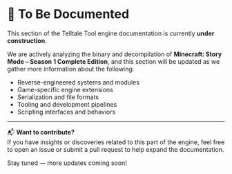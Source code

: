 # 📝 To Be Documented

This section of the Telltale Tool engine documentation is currently **under construction**.

We are actively analyzing the binary and decompilation of **Minecraft: Story Mode – Season 1 Complete Edition**, and this section will be updated as we gather more information about the following:

- Reverse-engineered systems and modules
- Game-specific engine extensions
- Serialization and file formats
- Tooling and development pipelines
- Scripting interfaces and behaviors

---

📬 **Want to contribute?**  
If you have insights or discoveries related to this part of the engine, feel free to open an issue or submit a pull request to help expand the documentation.

Stay tuned — more updates coming soon!
